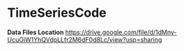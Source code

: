 # TimeSeriesCode

**Data Files Location**
https://drive.google.com/file/d/1dMny-UcuOiW1YhQVdpLLfr2M6dF0d8Lc/view?usp=sharing
